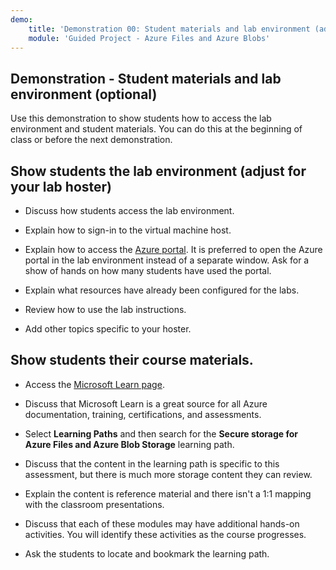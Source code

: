 ```yaml
---
demo:
    title: 'Demonstration 00: Student materials and lab environment (adjust)'
    module: 'Guided Project - Azure Files and Azure Blobs'
---
```

## Demonstration - Student materials and lab environment (optional)

Use this demonstration to show students how to access the lab environment and student materials. You can do this at the beginning of class or before the next demonstration. 

## Show students the lab environment (adjust for your lab hoster)

- Discuss how students access the lab environment. 

- Explain how to sign-in to the virtual machine host.

- Explain how to access the [Azure portal](https://portal.azure.com). It is preferred to open the Azure portal in the lab environment instead of a separate window. Ask for a show of hands on how many students have used the portal. 

- Explain what resources have already been configured for the labs.

- Review how to use the lab instructions. 

- Add other topics specific to your hoster. 

## Show students their course materials.

- Access the [Microsoft Learn page](https://learn.microsoft.com).

- Discuss that Microsoft Learn is a great source for all Azure documentation, training, certifications, and assessments. 

- Select **Learning Paths** and then search for the **Secure storage for Azure Files and Azure Blob Storage** learning path.

- Discuss that the content in the learning path is specific to this assessment, but there is much more storage content they can review.

- Explain the content is reference material and there isn't a 1:1 mapping with the classroom presentations.

- Discuss that each of these modules may have additional hands-on activities. You will identify these activities as the course progresses. 

- Ask the students to locate and bookmark the learning path.

 
